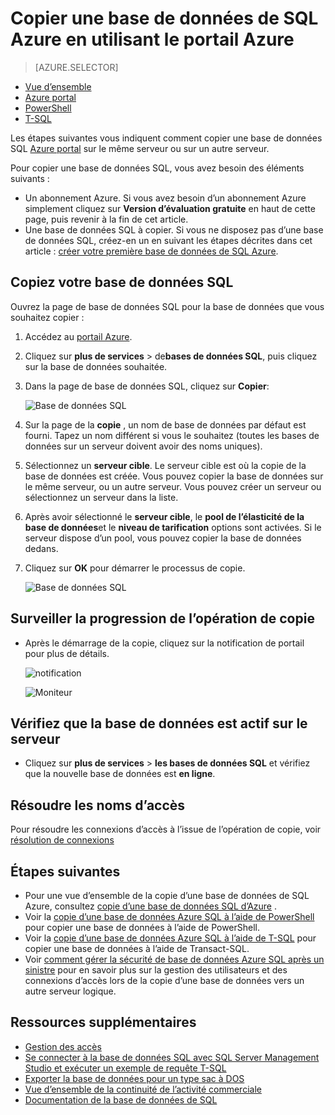 <properties
    pageTitle="Copier une base de données Azure SQL via le portail Azure | Microsoft Azure"
    description="Créer une copie d’une base de données SQL d’Azure"
    services="sql-database"
    documentationCenter=""
    authors="stevestein"
    manager="jhubbard"
    editor=""/>

<tags
    ms.service="sql-database"
    ms.devlang="NA"
    ms.date="09/19/2016"
    ms.author="sstein"
    ms.workload="data-management"
    ms.topic="article"
    ms.tgt_pltfrm="NA"/>



# <a name="copy-an-azure-sql-database-using-the-azure-portal"></a>Copier une base de données de SQL Azure en utilisant le portail Azure

> [AZURE.SELECTOR]
- [Vue d’ensemble](sql-database-copy.md)
- [Azure portal](sql-database-copy-portal.md)
- [PowerShell](sql-database-copy-powershell.md)
- [T-SQL](sql-database-copy-transact-sql.md)

Les étapes suivantes vous indiquent comment copier une base de données SQL [Azure portal](https://portal.azure.com) sur le même serveur ou sur un autre serveur.

Pour copier une base de données SQL, vous avez besoin des éléments suivants :

- Un abonnement Azure. Si vous avez besoin d’un abonnement Azure simplement cliquez sur **Version d’évaluation gratuite** en haut de cette page, puis revenir à la fin de cet article.
- Une base de données SQL à copier. Si vous ne disposez pas d’une base de données SQL, créez-en un en suivant les étapes décrites dans cet article : [créer votre première base de données de SQL Azure](sql-database-get-started.md).


## <a name="copy-your-sql-database"></a>Copiez votre base de données SQL

Ouvrez la page de base de données SQL pour la base de données que vous souhaitez copier :

1.  Accédez au [portail Azure](https://portal.azure.com).
2.  Cliquez sur **plus de services** > de**bases de données SQL**, puis cliquez sur la base de données souhaitée.
3.  Dans la page de base de données SQL, cliquez sur **Copier**:

    ![Base de données SQL](./media/sql-database-copy-portal/sql-database-copy.png)

1.  Sur la page de la **copie** , un nom de base de données par défaut est fourni. Tapez un nom différent si vous le souhaitez (toutes les bases de données sur un serveur doivent avoir des noms uniques).
2.  Sélectionnez un **serveur cible**. Le serveur cible est où la copie de la base de données est créée. Vous pouvez copier la base de données sur le même serveur, ou un autre serveur. Vous pouvez créer un serveur ou sélectionnez un serveur dans la liste. 
3.  Après avoir sélectionné le **serveur cible**, le **pool de l’élasticité de la base de données**et le **niveau de tarification** options sont activées. Si le serveur dispose d’un pool, vous pouvez copier la base de données dedans.
3.  Cliquez sur **OK** pour démarrer le processus de copie.

    ![Base de données SQL](./media/sql-database-copy-portal/copy-page.png)


## <a name="monitor-the-progress-of-the-copy-operation"></a>Surveiller la progression de l’opération de copie

- Après le démarrage de la copie, cliquez sur la notification de portail pour plus de détails.

    ![notification][3]
 
    ![Moniteur][4]


## <a name="verify-the-database-is-live-on-the-server"></a>Vérifiez que la base de données est actif sur le serveur

- Cliquez sur **plus de services** > **les bases de données SQL** et vérifiez que la nouvelle base de données est **en ligne**.


## <a name="resolve-logins"></a>Résoudre les noms d’accès

Pour résoudre les connexions d’accès à l’issue de l’opération de copie, voir [résolution de connexions](sql-database-copy-transact-sql.md#resolve-logins-after-the-copy-operation-completes)


## <a name="next-steps"></a>Étapes suivantes

- Pour une vue d’ensemble de la copie d’une base de données de SQL Azure, consultez [copie d’une base de données SQL d’Azure](sql-database-copy.md) .
- Voir la [copie d’une base de données Azure SQL à l’aide de PowerShell](sql-database-copy-powershell.md) pour copier une base de données à l’aide de PowerShell.
- Voir la [copie d’une base de données Azure SQL à l’aide de T-SQL](sql-database-copy-transact-sql.md) pour copier une base de données à l’aide de Transact-SQL.
- Voir [comment gérer la sécurité de base de données Azure SQL après un sinistre](sql-database-geo-replication-security-config.md) pour en savoir plus sur la gestion des utilisateurs et des connexions d’accès lors de la copie d’une base de données vers un autre serveur logique.



## <a name="additional-resources"></a>Ressources supplémentaires

- [Gestion des accès](sql-database-manage-logins.md)
- [Se connecter à la base de données SQL avec SQL Server Management Studio et exécuter un exemple de requête T-SQL](sql-database-connect-query-ssms.md)
- [Exporter la base de données pour un type sac à DOS](sql-database-export.md)
- [Vue d’ensemble de la continuité de l’activité commerciale](sql-database-business-continuity.md)
- [Documentation de la base de données de SQL](https://azure.microsoft.com/documentation/services/sql-database/)




<!--Image references-->
[1]: ./media/sql-database-copy-portal/copy.png
[2]: ./media/sql-database-copy-portal/copy-ok.png
[3]: ./media/sql-database-copy-portal/copy-notification.png
[4]: ./media/sql-database-copy-portal/monitor-copy.png

